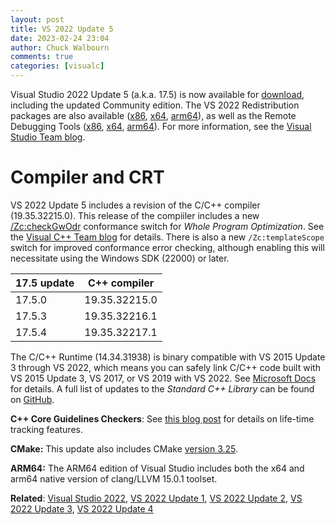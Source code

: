 ```yaml
---
layout: post
title: VS 2022 Update 5
date: 2023-02-24 23:04
author: Chuck Walbourn
comments: true
categories: [visualc]
---
```


Visual Studio 2022 Update 5 (a.k.a. 17.5) is now available for [download](https://visualstudio.microsoft.com/downloads/), including the updated Community edition. The VS 2022 Redistribution packages are also available ([x86](https://aka.ms/vs/17/release/VC_redist.x86.exe), [x64](https://aka.ms/vs/17/release/VC_redist.x64.exe), [arm64](https://aka.ms/vs/17/release/VC_redist.arm64.exe)), as well as the Remote Debugging Tools ([x86](https://aka.ms/vs/17/release/RemoteTools.x86ret.enu.exe), [x64](https://aka.ms/vs/17/release/RemoteTools.amd64ret.enu.exe), [arm64](https://aka.ms/vs/17/release/RemoteTools.arm64ret.enu.exe)). For more information, see the [Visual Studio Team blog](https://devblogs.microsoft.com/visualstudio/visual-studio-2022-17-5-released/).

<!--more-->

<h1>Compiler and CRT</h1>

VS 2022 Update 5 includes a revision of the C/C++ compiler (19.35.32215.0). This release of the compiiler includes a new [/Zc:checkGwOdr](https://devblogs.microsoft.com/cppblog/standards-conformance-improvements-to-gw-in-visual-studio-version-17-5-preview-2/) conformance switch for *Whole Program Optimization*. See the [Visual C++ Team blog](https://devblogs.microsoft.com/cppblog/visual-studio-17-5-for-cpp-devs/) for details. There is also a new ``/Zc:templateScope`` switch for improved conformance error checking, although enabling this will necessitate using the Windows SDK (22000) or later.

17.5 update | C++ compiler
--|--
17.5.0 | 19.35.32215.0
17.5.3 | 19.35.32216.1
17.5.4 | 19.35.32217.1

The C/C++ Runtime (14.34.31938) is binary compatible with VS 2015 Update 3 through VS 2022, which means you can safely link C/C++ code built with VS 2015 Update 3, VS 2017, or VS 2019 with VS 2022. See [Microsoft Docs](https://docs.microsoft.com/cpp/porting/binary-compat-2015-2017?view=msvc-170) for details. A full list of updates to the *Standard C++ Library* can be found on [GitHub](https://github.com/microsoft/STL/wiki/Changelog#vs-2022-175).

<strong>C++ Core Guidelines Checkers</strong>: See [this blog post](https://devblogs.microsoft.com/cppblog/high-confidence-lifetime-checks-in-visual-studio-version-17-5-preview-2/) for details on life-time tracking features.

<strong>CMake:</strong> This update also includes CMake [version 3.25](https://cmake.org/cmake/help/v3.25/release/3.25.html).

<strong>ARM64:</strong> The ARM64 edition of Visual Studio includes both the x64 and arm64 native version of clang/LLVM 15.0.1 toolset.

<strong>Related</strong>: <a href="https://walbourn.github.io/visual-studio-2022/">Visual Studio 2022</a>, <a href="https://walbourn.github.io/vs-2022-update-1/">VS 2022 Update 1</a>, <a href="https://walbourn.github.io/vs-2022-update-2/">VS 2022 Update 2</a>, <a href="https://walbourn.github.io/vs-2022-update-3/">VS 2022 Update 3</a>, <a href="https://walbourn.github.io/vs-2022-update-4/">VS 2022 Update 4</a>
